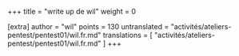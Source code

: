 +++
title = "write up de wil"
weight = 0

[extra]
author = "wil"
points = 130
untranslated = "activités/ateliers-pentest/pentest01/wil.fr.md"
translations = [
    "activités/ateliers-pentest/pentest01/wil.fr.md"
]
+++
